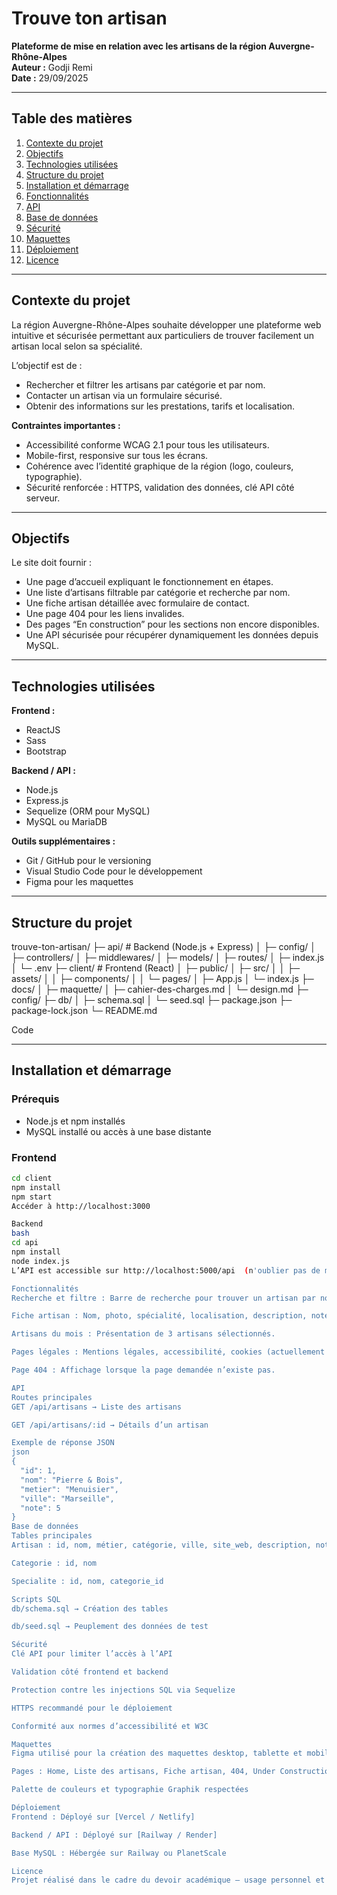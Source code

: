 # Trouve ton artisan

**Plateforme de mise en relation avec les artisans de la région Auvergne-Rhône-Alpes**  
**Auteur :** Godji Remi  
**Date :** 29/09/2025

---

## Table des matières

1. [Contexte du projet](#contexte-du-projet)  
2. [Objectifs](#objectifs)  
3. [Technologies utilisées](#technologies-utilisées)  
4. [Structure du projet](#structure-du-projet)  
5. [Installation et démarrage](#installation-et-démarrage)  
6. [Fonctionnalités](#fonctionnalités)  
7. [API](#api)  
8. [Base de données](#base-de-données)  
9. [Sécurité](#sécurité)  
10. [Maquettes](#maquettes)  
11. [Déploiement](#déploiement)  
12. [Licence](#licence)  

---

## Contexte du projet

La région Auvergne-Rhône-Alpes souhaite développer une plateforme web intuitive et sécurisée permettant aux particuliers de trouver facilement un artisan local selon sa spécialité.

L’objectif est de :
- Rechercher et filtrer les artisans par catégorie et par nom.
- Contacter un artisan via un formulaire sécurisé.
- Obtenir des informations sur les prestations, tarifs et localisation.

**Contraintes importantes :**
- Accessibilité conforme WCAG 2.1 pour tous les utilisateurs.
- Mobile-first, responsive sur tous les écrans.
- Cohérence avec l’identité graphique de la région (logo, couleurs, typographie).
- Sécurité renforcée : HTTPS, validation des données, clé API côté serveur.

---

## Objectifs

Le site doit fournir :
- Une page d’accueil expliquant le fonctionnement en étapes.
- Une liste d’artisans filtrable par catégorie et recherche par nom.
- Une fiche artisan détaillée avec formulaire de contact.
- Une page 404 pour les liens invalides.
- Des pages “En construction” pour les sections non encore disponibles.
- Une API sécurisée pour récupérer dynamiquement les données depuis MySQL.

---

## Technologies utilisées

**Frontend :**
- ReactJS  
- Sass  
- Bootstrap  

**Backend / API :**
- Node.js  
- Express.js  
- Sequelize (ORM pour MySQL)  
- MySQL ou MariaDB  

**Outils supplémentaires :**
- Git / GitHub pour le versioning  
- Visual Studio Code pour le développement  
- Figma pour les maquettes  

---

## Structure du projet

trouve-ton-artisan/ ├─ api/ # Backend (Node.js + Express) │ ├─ config/ │ ├─ controllers/ │ ├─ middlewares/ │ ├─ models/ │ ├─ routes/ │ ├─ index.js │ └─ .env ├─ client/ # Frontend (React) │ ├─ public/ │ ├─ src/ │ │ ├─ assets/ │ │ ├─ components/ │ │ └─ pages/ │ ├─ App.js │ └─ index.js ├─ docs/ │ ├─ maquette/ │ ├─ cahier-des-charges.md │ └─ design.md ├─ config/ ├─ db/ │ ├─ schema.sql │ └─ seed.sql ├─ package.json ├─ package-lock.json └─ README.md

Code

---

## Installation et démarrage

### Prérequis

- Node.js et npm installés  
- MySQL installé ou accès à une base distante  

### Frontend

```bash
cd client
npm install
npm start
Accéder à http://localhost:3000

Backend
bash
cd api
npm install
node index.js
L’API est accessible sur http://localhost:5000/api  (n'oublier pas de mettre la clé)

Fonctionnalités
Recherche et filtre : Barre de recherche pour trouver un artisan par nom et filtrer par catégorie.

Fiche artisan : Nom, photo, spécialité, localisation, description, note, site web et formulaire de contact.

Artisans du mois : Présentation de 3 artisans sélectionnés.

Pages légales : Mentions légales, accessibilité, cookies (actuellement en construction).

Page 404 : Affichage lorsque la page demandée n’existe pas.

API
Routes principales
GET /api/artisans → Liste des artisans

GET /api/artisans/:id → Détails d’un artisan

Exemple de réponse JSON
json
{
  "id": 1,
  "nom": "Pierre & Bois",
  "metier": "Menuisier",
  "ville": "Marseille",
  "note": 5
}
Base de données
Tables principales
Artisan : id, nom, métier, catégorie, ville, site_web, description, note, photo_url

Categorie : id, nom

Specialite : id, nom, categorie_id

Scripts SQL
db/schema.sql → Création des tables

db/seed.sql → Peuplement des données de test

Sécurité
Clé API pour limiter l’accès à l’API

Validation côté frontend et backend

Protection contre les injections SQL via Sequelize

HTTPS recommandé pour le déploiement

Conformité aux normes d’accessibilité et W3C

Maquettes
Figma utilisé pour la création des maquettes desktop, tablette et mobile

Pages : Home, Liste des artisans, Fiche artisan, 404, Under Construction

Palette de couleurs et typographie Graphik respectées

Déploiement
Frontend : Déployé sur [Vercel / Netlify]

Backend / API : Déployé sur [Railway / Render]

Base MySQL : Hébergée sur Railway ou PlanetScale

Licence
Projet réalisé dans le cadre du devoir académique – usage personnel et non commercial.
